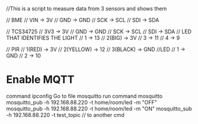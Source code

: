 //This is a script to measure data from 3 sensors and shows them

// BME // VIN -> 3V // GND -> GND // SCK -> SCL // SDI -> SDA

// TCS34725 // 3V3 -> 3V // GND -> GND // SCK -> SCL // SDI -> SDA // LED THAT IDENTIFIES THE LIGHT // 1 -> 13 // 2(BIG) -> 3V // 3 -> 11 // 4 -> 9

// PIR // 1(RED) -> 3V // 2(YELLOW) -> 12 // 3(BLACK) -> GND //LED // 1 -> GND // 2 -> 10


# Enable MQTT
command ipconfig
Go to file mosquitto
run command mosquitto
mosquitto_pub -h 192.168.88.220 -t home/room/led -m "OFF"   
mosquitto_pub -h 192.168.88.220 -t home/room/led -m "ON"
mosquitto_sub -h 192.168.88.220 -t test_topic  // to another cmd
